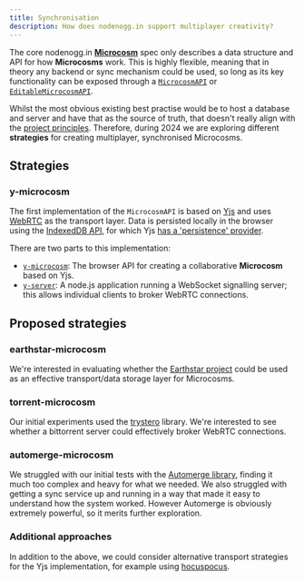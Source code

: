```yaml
---
title: Synchronisation
description: How does nodenogg.in support multiplayer creativity?
---
```


The core nodenogg.in [**Microcosm**](/architecture/01-overview#microcosm) spec only describes a data structure and API for how **Microcosms** work. This is highly flexible, meaning that in theory any backend or sync mechanism could be used, so long as its key functionality can be exposed through a [`MicrocosmAPI`](/microcosm/classes/microcosmapi/) or [`EditableMicrocosmAPI`](/microcosm/classes/editablemicrocosmapi/).

Whilst the most obvious existing best practise would be to host a database and server and have that as the source of truth, that doesn't really align with the [project principles](/principles). Therefore, during 2024 we are exploring different **strategies** for creating multiplayer, synchronised Microcosms.

## Strategies

### y-microcosm

The first implementation of the `MicrocosmAPI` is based on [Yjs](https://yjs.dev/) and uses [WebRTC](https://github.com/yjs/y-webrtc) as the transport layer. Data is persisted locally in the browser using the [IndexedDB API](https://developer.mozilla.org/en-US/docs/Web/API/IndexedDB_API), for which Yjs [has a 'persistence' provider](https://github.com/yjs/y-indexeddb).

There are two parts to this implementation:

- [`y-microcosm`](): The browser API for creating a collaborative **Microcosm** based on Yjs.
- [`y-server`](): A node.js application running a WebSocket signalling server; this allows individual clients to broker WebRTC connections.

## Proposed strategies

### earthstar-microcosm

We're interested in evaluating whether the [Earthstar project](https://earthstar-project.org/) could be used as an effective transport/data storage layer for Microcosms.

### torrent-microcosm

Our initial experiments used the [trystero](https://github.com/dmotz/trystero/) library. We're interested to see whether a bittorrent server could effectively broker WebRTC connections.

### automerge-microcosm

We struggled with our initial tests with the [Automerge library](https://automerge.org/), finding it much too complex and heavy for what we needed. We also struggled with getting a sync service up and running in a way that made it easy to understand how the system worked. However Automerge is obviously extremely powerful, so it merits further exploration.

### Additional approaches
In addition to the above, we could consider alternative transport strategies for the Yjs implementation, for example using [hocuspocus](https://github.com/ueberdosis/hocuspocus).